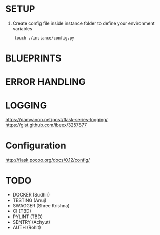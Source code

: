 # SETUP

1. Create config file inside instance folder to define your environment variables
```
    touch ./instance/config.py
```


# BLUEPRINTS

# ERROR HANDLING

# LOGGING
https://damyanon.net/post/flask-series-logging/
https://gist.github.com/ibeex/3257877

# Configuration
http://flask.pocoo.org/docs/0.12/config/


# TODO
- DOCKER (Sudhir)
- TESTING (Anuj)
- SWAGGER (Shree Krishna)
- CI (TBD)
- PYLINT (TBD)
- SENTRY (Achyut)
- AUTH (Rohit)

